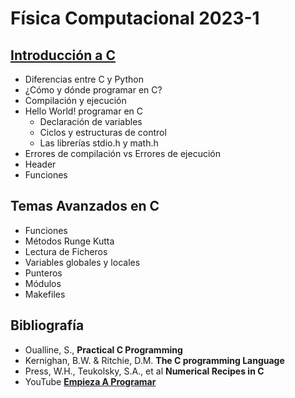 # Física Computacional 2023-1

## [Introducción a C](./Dia1/README.md)

- Diferencias entre C y Python
- ¿Cómo y dónde programar en C?
- Compilación y ejecución
- Hello World! programar en C
	- Declaración de variables
	- Ciclos  y estructuras de control
	- Las librerías stdio.h y math.h
- Errores de compilación vs Errores de ejecución
- Header
- Funciones

## Temas Avanzados en C

- Funciones
- Métodos Runge Kutta
- Lectura de Ficheros
- Variables globales y locales
- Punteros
- Módulos
- Makefiles

## Bibliografía

- Oualline, S., __Practical C Programming__
- Kernighan, B.W. & Ritchie, D.M. __The C programming Language__
- Press, W.H., Teukolsky, S.A., et al __Numerical Recipes in C__
- YouTube [__Empieza A Programar__](https://www.youtube.com/playlist?list=PLw8RQJQ8K1ySN6bVHYEpDoh-CKVkL_uOF)
